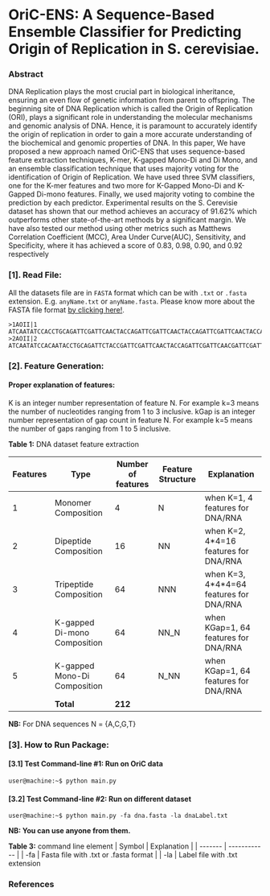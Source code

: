 #  OriC-ENS: A Sequence-Based Ensemble Classifier for Predicting Origin of Replication in S. cerevisiae.

### Abstract

DNA Replication plays the most crucial part in biological inheritance, ensuring an even flow of
genetic information from parent to offspring. The beginning site of DNA Replication which is
called the Origin of Replication (ORI), plays a significant role in understanding the molecular
mechanisms and genomic analysis of DNA. Hence, it is paramount to accurately identify the
origin of replication in order to gain a more accurate understanding of the biochemical and
genomic properties of DNA. In this paper, We have proposed a new approach named OriC-ENS
that uses sequence-based feature extraction techniques, K-mer, K-gapped Mono-Di and Di
Mono, and an ensemble classification technique that uses majority voting for the identification of
Origin of Replication. We have used three SVM classifiers, one for the K-mer features and two
more for K-Gapped Mono-Di and K-Gapped Di-mono features. Finally, we used majority
voting to combine the prediction by each predictor. Experimental results on the S. Cerevisie
dataset has shown that our method achieves an accuracy of 91.62% which outperforms other
state-of-the-art methods by a significant margin. We have also tested our method using other
metrics such as Matthews Correlation Coefficient (MCC), Area Under Curve(AUC), Sensitivity,
and Specificity, where it has achieved a score of 0.83, 0.98, 0.90, and 0.92 respectively
### [1]. Read File:
All the datasets file are in `FASTA` format which can be with `.txt` or `.fasta` extension. E.g. `anyName.txt` or  `anyName.fasta`. Please know more about the FASTA file format [by clicking here!](https://en.wikipedia.org/wiki/FASTA_format).

```
>1AOII|1
ATCAATATCCACCTGCAGATTCGATTCAACTACCAGATTCGATTCAACTACCAGATTCGATTCAACTACCACTGCAGATTCGATTCAACTACCAGATTCGATTCAACTACCAGATTCGATAGATTCGATTCAACTACCAGATTCGATTCAACCTACCAGATTCGATTCAACTACCACTGCAGATTCGATTCAACTACCAGATTCGATTCAACTACCAGATTCGATAGATCTACCAGATTCGATTCAACTACCACTGCAGATTCGATTCAACTACCAGATTCGATTCAACTACCAGATTCGATAGAT
>2AOII|2
ATCAATATCCACAATACCTGCAGATTCTACCGATTCGATTCAACTACCAGATTCGATTCAACGATTCGATTCAACTACCAGATTCGATTCAACTACCACTGCAGATTCGATTCAACTACCAGATTCGATTCAACTACCAGATTCGATAGATTCGATTCAACTACCAGATTCGATTCAACCTACCAGATTCGATTCAACTACCACTGCAGATTCGATTCAACTACCAGATTCGATTCAACTACCAGATTCGATAGATCTACCAGATTCGATTCAACTACCACTTACCACTGCAGATTCGATTCAACTACCAGATTCGATTCAACTACCAGATTCGATAGATTCGATTCAACTACCAGATTCGATTCAACCTACCAGATTCGATTCAACTACCACTGCAGATTCGATTCAACTACCAGATTCGATTCAACTACCAGATTCGATAGATCTACCAGATTCGATTCAACTACCACTA
```

### [2]. Feature Generation:

#### Proper explanation of features: 
K is an integer number representation of feature N. For example k=3 means the number of nucleotides ranging from 1 to 3 inclusive.
kGap is an integer number representation of gap count in feature N. For example k=5 means the number of gaps ranging from 1 to 5 inclusive.

**Table 1:**  DNA dataset feature extraction

| Features  | Type  | Number of features  | Feature Structure  | Explanation  |
| --------- | ----- | ------------------- | ------------------ | ------------ |
| 1 | Monomer Composition  | 4  | N | when K=1, 4 features for DNA/RNA | 
| 2 | Dipeptide Composition  | 16  | NN | when K=2, 4\*4=16 features for DNA/RNA | 
| 3 | Tripeptide Composition  | 64  | NNN | when K=3, 4\*4\*4=64 features for DNA/RNA | 
| 4 | K-gapped Di-mono Composition  | 64  | NN_N | when KGap=1, 64 features for DNA/RNA |
| 5 | K-gapped Mono-Di Composition  | 64  | N_NN | when KGap=1, 64 features for DNA/RNA |
|  | **Total**  | **212**  |  |  |

**NB:** For DNA sequences N = {A,C,G,T}


### [3]. How to Run Package:

#### [3.1] Test Command-line #1: Run on OriC data
```console
user@machine:~$ python main.py
```

#### [3.2] Test Command-line #2: Run on different dataset
```console
user@machine:~$ python main.py -fa dna.fasta -la dnaLabel.txt
```

**NB: You can use anyone from them.**

**Table 3:**  command line element
| Symbol  | Explanation  |
| ------- | ------------ |
| -fa | Fasta file with .txt or .fasta format  |
| -la | Label file with .txt extension  



### References












